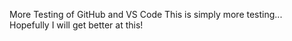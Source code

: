 More Testing of GitHub and VS Code
This is simply more testing...
Hopefully I will get better at this!